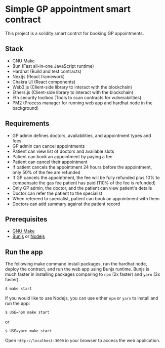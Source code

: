 # Simple GP appointment smart contract

This project is a solidity smart contrct for booking GP appointments.

## Stack

- GNU Make
- Bun (Fast all-in-one JavaScript runtime)
- Hardhat (Build and test contracts)
- Nextjs (React framework)
- Chakra UI (React components)
- Web3.js (Client-side library to interact with the blockchain)
- Ethers.js (Client-side library to interact with the blockchain)
- Eth security toolbox (Tools to scan contracts for vulnerabilities)
- PM2 (Process manager for running web app and hardhat node in the background)

## Requirements

- GP admin defines doctors, availabilities, and appointment types and fees
- GP admin can cancel appointments
- Patient can view list of doctors and available slots
- Patient can book an appointment by paying a fee
- Patient can cancel their appointment
- If patient cancels the appointment 24 hours before the appointment, only 50% of the fee are refunded
- If GP cancels the appointment, the fee will be fully refunded plus 10% to compensate the gas fee patient has paid (110% of the fee is refunded)
- Only GP admin, the doctor, and the patient can view patient's details
- Doctor can refer the patient to the specialist
- When refereed to specialist, patient can book an appointment with them
- Doctors can add summary against the patient record

## Prerequisites

- [GNU Make](https://www.gnu.org/software/make/)
- [Bunjs](https://bun.sh) or [Nodejs](https://nodejs.org/en/download/)

## Run the app

The following make command install packages, run the hardhat node, deploy the contract, and run the web app using Bunjs runtime.
Bunjs is much faster in installing packages comparing to `npm` (2x faster) and `yarn` (3x faster).

```sh
$ make start
```

If you would like to use Nodejs, you can use either `npm` or `yarn` to install and run the app:

```sh
$ USE=npm make start
```
or

```sh
$ USE=yarn make start
```

Open `http://localhost:3000` in your browser to access the web application.
